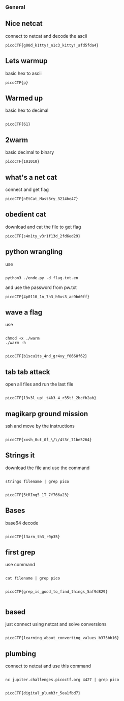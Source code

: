 
### General 

## Nice netcat

connect to netcat and decode the ascii

```
picoCTF{g00d_k1tty!_n1c3_k1tty!_afd5fda4}

```

## Lets warmup

basic hex to ascii

```
picoCTF{p}

```

## Warmed up

basic hex to decimal

```

picoCTF{61}

```

## 2warm

basic decimal to binary

```
picoCTF{101010}

```
## what's a net cat

connect and get flag

```
picoCTF{nEtCat_Mast3ry_3214be47}

```

## obedient cat

download and cat the file to get flag

```
picoCTF{s4n1ty_v3r1f13d_2fd6ed29}

```

## python wrangling

use 

```

python3 ./ende.py -d flag.txt.en

```
and use the password from pw.txt

```
picoCTF{4p0110_1n_7h3_h0us3_ac9bd0ff}

```

## wave a flag

use

```

chmod +x ./warm
./warm -h

```

```

picoCTF{b1scu1ts_4nd_gr4vy_f0668f62}

```

## tab tab attack

open all files and run the last file

```

picoCTF{l3v3l_up!_t4k3_4_r35t!_2bcfb2ab}

```

## magikarp ground mission

ssh and move by the instructions

```

picoCTF{xxsh_0ut_0f_\/\/4t3r_71be5264}

```

## Strings it

download the file and use the command

```

strings filename | grep pico

```

```

picoCTF{5tRIng5_1T_7f766a23}

```

## Bases

base64 decode

```

picoCTF{l3arn_th3_r0p35}

```

## first grep

use command

```

cat filename | grep pico

```

```

picoCTF{grep_is_good_to_find_things_5af9d829}


```

## based

just connect using netcat and solve conversions

```

picoCTF{learning_about_converting_values_b375bb16}

```

## plumbing

connect to netcat and use this command

```

nc jupiter.challenges.picoctf.org 4427 | grep pico  

```

```

picoCTF{digital_plumb3r_5ea1fbd7}

```





